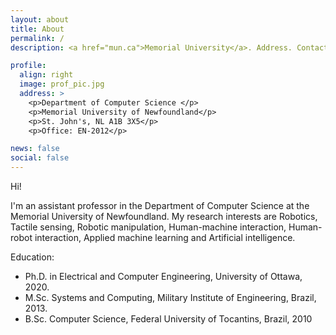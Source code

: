 ```yaml
---
layout: about
title: About
permalink: /
description: <a href="mun.ca">Memorial University</a>. Address. Contacts. Moto. Etc.

profile:
  align: right
  image: prof_pic.jpg
  address: >
    <p>Department of Computer Science </p>
    <p>Memorial University of Newfoundland</p>
    <p>St. John's, NL A1B 3X5</p>
    <p>Office: EN-2012</p>

news: false
social: false
---
```


Hi!

I'm an assistant professor in the Department of Computer Science at the Memorial University of Newfoundland.
My research interests are Robotics, Tactile sensing, Robotic manipulation, Human-machine interaction, Human-robot interaction, Applied machine learning and Artificial intelligence.

Education:

  * Ph.D. in Electrical and Computer Engineering, University of Ottawa, 2020.
  * M.Sc. Systems and Computing, Military Institute of Engineering, Brazil, 2013.
  * B.Sc. Computer Science, Federal University of Tocantins, Brazil, 2010
